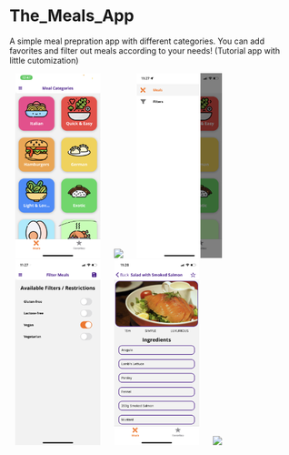 # The_Meals_App

<p>
A simple meal prepration app with different categories. You can add favorites and filter out meals according to your needs! (Tutorial app with little cutomization)
</p>


<p float = "left" padding = 30px>
<Img src = "AppScreenshots/IMG_2839.jpg" width = "150" hspace = "10">
<Img src = "AppScreenshots/IMG_2840.PNG" width = "150" hspace = "10">
<Img src = "AppScreenshots/IMG_3131.PNG" width = "150" hspace = "10">
<Img src = "AppScreenshots/IMG_3132.PNG" width = "150" hspace = "10">
<Img src = "AppScreenshots/IMG_3133.PNG" width = "150" hspace = "10">
<Img src = "AppScreenshots/IMG_3134.PNG" width = "150" hspace = "10">

</p>
